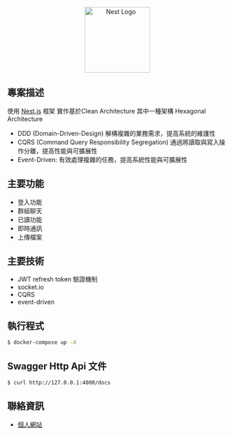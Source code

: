 
<p align="center">
  <a href="http://nestjs.com/" target="blank"><img src="https://nestjs.com/img/logo-small.svg" width="150" alt="Nest Logo" /></a>
</p>


## 專案描述

使用 [Nest.js](https://github.com/nestjs/nest) 框架 實作基於Clean Architecture 其中一種架構 Hexagonal Architecture

- DDD (Domain-Driven-Design)
  解構複雜的業務需求，提高系統的維護性
- CQRS (Command Query Responsibility Segregation)
  通過將讀取與寫入操作分離，提高性能與可擴展性
- Event-Driven:
  有效處理複雜的任務，提高系統性能與可擴展性

## 主要功能
- 登入功能
- 群組聊天
- 已讀功能
- 即時通訊
- 上傳檔案

## 主要技術
- JWT refresh token 驗證機制
- socket.io
- CQRS
- event-driven


## 執行程式
```bash
$ docker-compose up -d
```

## Swagger Http Api 文件
```bash
$ curl http://127.0.0.1:4000/docs
```


## 聯絡資訊
- [個人網站](https://www.google.com/)
